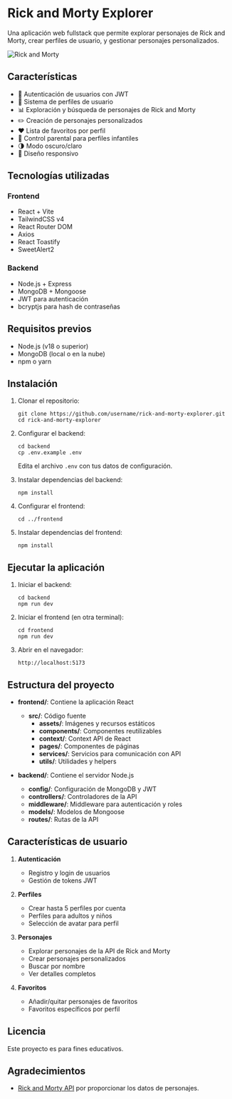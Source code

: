 # Rick and Morty Explorer

Una aplicación web fullstack que permite explorar personajes de Rick and Morty, crear perfiles de usuario, y gestionar personajes personalizados.

![Rick and Morty](https://www.freepnglogos.com/uploads/rick-and-morty-png/rick-and-morty-portal-shoes-white-clothing-zavvi-23.png)

## Características

- 🔐 Autenticación de usuarios con JWT
- 👤 Sistema de perfiles de usuario 
- 📊 Exploración y búsqueda de personajes de Rick and Morty
- ✏️ Creación de personajes personalizados
- ❤️ Lista de favoritos por perfil
- 👶 Control parental para perfiles infantiles
- 🌗 Modo oscuro/claro
- 📱 Diseño responsivo

## Tecnologías utilizadas

### Frontend
- React + Vite
- TailwindCSS v4
- React Router DOM
- Axios
- React Toastify
- SweetAlert2

### Backend
- Node.js + Express
- MongoDB + Mongoose
- JWT para autenticación
- bcryptjs para hash de contraseñas

## Requisitos previos

- Node.js (v18 o superior)
- MongoDB (local o en la nube)
- npm o yarn

## Instalación

1. Clonar el repositorio:
   ```
   git clone https://github.com/username/rick-and-morty-explorer.git
   cd rick-and-morty-explorer
   ```

2. Configurar el backend:
   ```
   cd backend
   cp .env.example .env
   ```
   Edita el archivo `.env` con tus datos de configuración.

3. Instalar dependencias del backend:
   ```
   npm install
   ```

4. Configurar el frontend:
   ```
   cd ../frontend
   ```

5. Instalar dependencias del frontend:
   ```
   npm install
   ```

## Ejecutar la aplicación

1. Iniciar el backend:
   ```
   cd backend
   npm run dev
   ```

2. Iniciar el frontend (en otra terminal):
   ```
   cd frontend
   npm run dev
   ```

3. Abrir en el navegador:
   ```
   http://localhost:5173
   ```

## Estructura del proyecto

- **frontend/**: Contiene la aplicación React
  - **src/**: Código fuente
    - **assets/**: Imágenes y recursos estáticos
    - **components/**: Componentes reutilizables
    - **context/**: Context API de React
    - **pages/**: Componentes de páginas
    - **services/**: Servicios para comunicación con API
    - **utils/**: Utilidades y helpers

- **backend/**: Contiene el servidor Node.js
  - **config/**: Configuración de MongoDB y JWT
  - **controllers/**: Controladores de la API
  - **middleware/**: Middleware para autenticación y roles
  - **models/**: Modelos de Mongoose
  - **routes/**: Rutas de la API

## Características de usuario

1. **Autenticación**
   - Registro y login de usuarios
   - Gestión de tokens JWT

2. **Perfiles**
   - Crear hasta 5 perfiles por cuenta
   - Perfiles para adultos y niños
   - Selección de avatar para perfil

3. **Personajes**
   - Explorar personajes de la API de Rick and Morty
   - Crear personajes personalizados
   - Buscar por nombre
   - Ver detalles completos

4. **Favoritos**
   - Añadir/quitar personajes de favoritos
   - Favoritos específicos por perfil

## Licencia

Este proyecto es para fines educativos.

## Agradecimientos

- [Rick and Morty API](https://rickandmortyapi.com/) por proporcionar los datos de personajes.